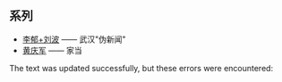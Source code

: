 ## 系列

-   [李郁+刘波](https://fotomen.cn/2010/12/22/liyuliubo/) —— 武汉"伪新闻"
-   [黄庆军](https://huangqingjun.artron.net/exhibi_p.php?workSortPass=21711&workSortNumber=0) —— 家当

The text was updated successfully, but these errors were encountered:
